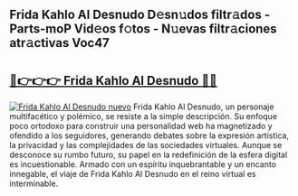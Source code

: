 ## Frida Kahlo Al Desnudo D𝚎sn𝚞dos filtr𝚊dos - Parts-moP Vid𝚎os f𝚘tos - N𝚞evas filtr𝚊ciones atr𝚊ctivas Voc47

# <h2><a href="http://mbcsv2.tromn.icu/?c=Frida+Kahlo+Al+Desnudo">🔗👉👉👉 Frida Kahlo Al Desnudo 🔗🔗</a></h2>

[![Frida Kahlo Al Desnudo nuevo](https://i.imgur.com/pEAQMta.gif)](http://mbcsv2.tromn.icu/?c=Frida+Kahlo+Al+Desnudo)
Frida Kahlo Al Desnudo, un personaje multifacético y polémico, se resiste a la simple descripción. Su enfoque poco ortodoxo para construir una personalidad web ha magnetizado y ofendido a los seguidores, generando debates sobre la expresión artística, la privacidad y las complejidades de las sociedades virtuales. Aunque se desconoce su rumbo futuro, su papel en la redefinición de la esfera digital es incuestionable. Armado con un espíritu inquebrantable y un encanto innegable, el viaje de Frida Kahlo Al Desnudo en el reino virtual es interminable.
